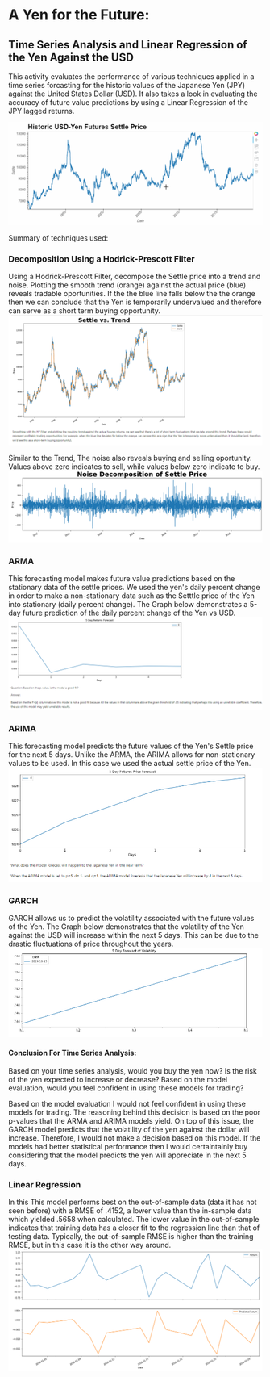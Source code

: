 # A Yen for the Future: 
## Time Series Analysis and Linear Regression of the Yen Against the USD

This activity evaluates the performance of various techniques applied in a time series forcasting for the historic values of the Japanese Yen (JPY) against the United States Dollar (USD). It also takes a look in evaluating the accuracy of future value predictions by using a Linear Regression of the JPY lagged returns. 

![](../Images/Historic_values.gif)

Summary of techniques used:

### Decomposition Using a Hodrick-Prescott Filter
Using a Hodrick-Prescott Filter, decompose the Settle price into a trend and noise. Plotting the smooth trend (orange) against the actual price (blue) reveals tradable oportunities. If the the blue line falls below the the orange then we can conclude that the Yen is temporarily undervalued and therefore can serve as a short term buying opportunity.
![](../Images/SettleVSTrend.png)

Similar to the Trend, The noise also reveals buying and selling oportunity. Values above zero indicates to sell, while values below zero indicate to buy.
![](../Images/Noise.png)

### ARMA 
This forecasting model makes future value predictions based on the stationary data of the settle prices. We used the yen's daily percent change in order to make a non-stationary data such as the Setttle price of the Yen into stationary (daily percent change). The Graph below demonstrates a 5-day future prediction of the daily percent change of the Yen vs USD.
![](../Images/ARMA.png)

### ARIMA
This forecasting model predicts the future values of the Yen's Settle price for the next 5 days. Unlike the ARMA, the ARIMA allows for non-stationary values to be used. In this case we used the actual settle price of the Yen.
![](../Images/ARIMA.png)

### GARCH
GARCH allows us to predict the volatility associated with the future values of the Yen. The Graph below demonstrates that the volatility of the Yen against the USD will increase within the next 5 days. This can be due to the drastic fluctuations of price throughout the years.
![](../Images/GARCH.png)

#### Conclusion For Time Series Analysis:
Based on your time series analysis, would you buy the yen now?
Is the risk of the yen expected to increase or decrease?
Based on the model evaluation, would you feel confident in using these models for trading?

Based on the model evaluation I would not feel confident in using these models for trading. The reasoning behind this decision is based on the poor p-values that the ARMA and ARIMA models yield. On top of this issue, the GARCH model predicts that the volatility of the yen against the dollar will increase. Therefore, I would not make a decision based on this model. If the models had better statistical performance then I would certaintainly buy considering that the model predicts the yen will appreciate in the next 5 days.

### Linear Regression
In this 
This model performs best on the out-of-sample data (data it has not seen before) with a RMSE of .4152, a lower value than the in-sample data which yielded .5658 when calculated. The lower value in the out-of-sample indicates that training data has a closer fit to the regression line than that of testing data. Typically, the out-of-sample RMSE is higher than the training RMSE, but in this case it is the other way around.
![](../Images/Linear_regression.png)


